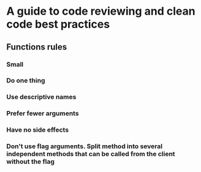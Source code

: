 # A guide to code reviewing and clean code best practices

## Functions rules

### Small

### Do one thing

### Use descriptive names

### Prefer fewer arguments

### Have no side effects

### Don't use flag arguments. Split method into several independent methods that can be called from the client without the flag